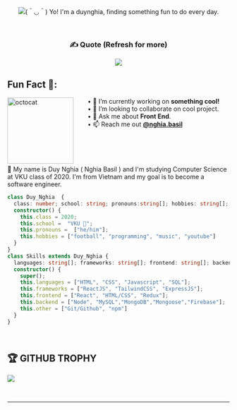 <div align="center">

![(＾◡＾) Yo! I'm a duynghia, finding something fun to do every day.](<https://typograssy.deno.dev/api?text=(%EF%BC%BE%E2%97%A1%EF%BC%BE)%20Yo!%20I'm%20a%20duynghia,%20finding%20something%20fun%20to%20do%20every%20day.&speed=45&comment=>)

</div>

<br/>

<div align="center">

### ✍️ Quote (Refresh for more)
![](https://quotes-github-readme.vercel.app/api?type=horizontal&theme=radical)

</div>


## Fun Fact 🎈:
<!-- <img align="left" height="150" src="https://raw.githubusercontent.com/hicodersofficial/images/main/giphy%20(2).gif" style="margin-right: 2rem;"> -->
<img align="left" height="150" src="https://user-images.githubusercontent.com/69384657/179312151-fdabe3af-823f-41ab-a6d4-17a72af4e9e8.png" alt="octocat" style="margin-right: 2rem;" />

• 🔭 I’m currently working on <b>something cool!</b> <br/>
• 👯 I’m looking to collaborate on cool project.<br/>
• 💬 Ask me about <b>Front End</b>.<br/>
• 📫 Reach me out <a href="https://www.instagram.com/nghia.basil/"><b>@nghia.basil</b></a><br/>
</span>

<br />
<br />
<br />

👨 My name is Duy Nghia ( Nghia Basil ) and I'm studying Computer Science at VKU class of 2020. I'm from Vietnam and my goal is to become a software engineer.

```typescript
class Duy_Nghia  {
  class: number; school: string; pronouns:string[]; hobbies: string[]; 
  constructor() {
    this.class = 2020;
    this.school =  "VKU 🐘";
    this.pronouns =  ["he/him"];
    this.hobbies = ["football", "programming", "music", "youtube"]
  }
}
class Skills extends Duy_Nghia {
  languages: string[]; frameworks: string[]; frontend: string[]; backend: string[]; other: string[]
  constructor() {
    super();
    this.languages = ["HTML", "CSS", "Javascript", "SQL"];
    this.frameworks = ["ReactJS", "TailwindCSS", "ExpressJS"];
    this.frontend = ["React", "HTML/CSS", "Redux"];
    this.backend = ["Node", "MySQL","MongoDB","Mongoose","Firebase"];
    this.other = ["Git/Github", "npm"]
  }
}
```

<br />

## 🏆 **GITHUB TROPHY**

![](https://github-profile-trophy.vercel.app/?username=duynghia-123&theme=onedark&rank=S,SS,SSS,A,AA,AAA,SECRET,B,BB,BBB)



<br/>

***
